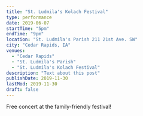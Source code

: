 ```yaml
---
title: "St. Ludmila's Kolach Festival"
type: performance
date: 2019-06-07
startTime: "5pm"
endTime: "9pm"
location: "St. Ludmila's Parish 211 21st Ave. SW"
city: "Cedar Rapids, IA"
venues:
  - "Cedar Rapids"
  - "St. Ludmila's Parish"
  - "St. Ludmila's Kolach Festival"
description: "Text about this post"
publishDate: 2019-11-30
lastMod: 2019-11-30
draft: false
---
```


Free concert at the family-friendly festival!
